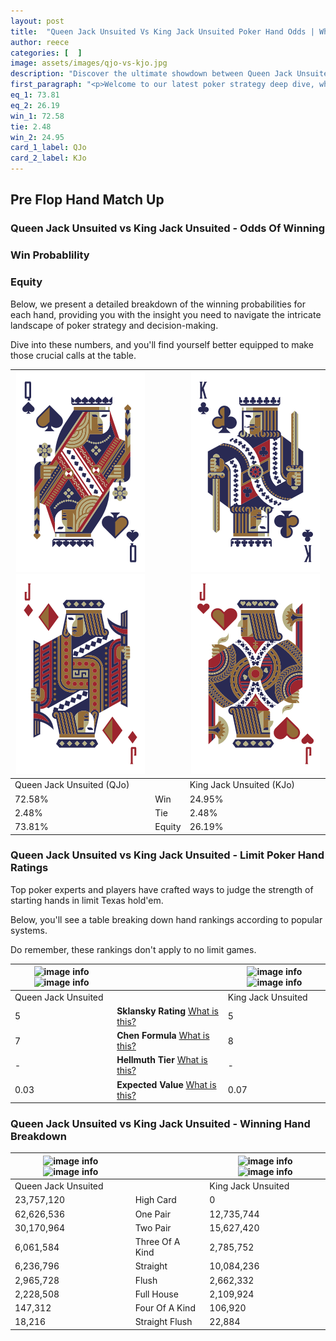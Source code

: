 ```yaml
---
layout: post
title:  "Queen Jack Unsuited Vs King Jack Unsuited Poker Hand Odds | Which Is The Better Hand In Poker? A Complete Guide"
author: reece
categories: [  ]
image: assets/images/qjo-vs-kjo.jpg
description: "Discover the ultimate showdown between Queen Jack Unsuited and King Jack Unsuited in poker! Uncover the odds, strategies, and scenarios where one hand triumphs over the other. Get ready to up your poker game with this thrilling analysis."
first_paragraph: "<p>Welcome to our latest poker strategy deep dive, where we're pitting two distinct hands against each other in a high-stakes showdown: Queen Jack Unsuited vs King Jack Unsuited.</p><p>In the dynamic world of poker, every decision counts, and knowing which hand holds the upper hand is key to your success at the table.</p><p>In this article, we'll dissect these two hands, explore the scenarios where one dominates the other, and equip you with the knowledge to make strategic choices that can tip the odds in your favor.</p><p>Get ready to unravel the intriguing dynamics of these poker hands and elevate your game to new heights.</p>"
eq_1: 73.81
eq_2: 26.19
win_1: 72.58
tie: 2.48
win_2: 24.95
card_1_label: QJo
card_2_label: KJo
---
```




[comment]: # (sp0)

## Pre Flop Hand Match Up

<div class="table hand-ratings" markdown="1"> 



### Queen Jack Unsuited vs King Jack Unsuited - Odds Of Winning


  
<div class="row graphs"> 
<div class="col-lg-6">
    <h3>Win Probablility</h3>
    <canvas id="WinChart"></canvas>
</div>
<div class="col-lg-6">
    <h3>Equity</h3>
    <canvas id="EquityChart"></canvas>
</div>
</div>

  Below, we present a detailed breakdown of the winning probabilities for each hand, providing you with the insight you need to navigate the intricate landscape of poker strategy and decision-making. 

Dive into these numbers, and you'll find yourself better equipped to make those crucial calls at the table.


    
| ![image info](assets/images/hand1/q.png) ![image info](assets/images/hand1/jo.png) |  | ![image info](assets/images/hand2/k.png) ![image info](assets/images/hand2/jo.png) |
| -------- | -------- | -------- |
| Queen Jack Unsuited (QJo) |  | King Jack Unsuited (KJo) |
| 72.58% | Win | 24.95% |
| 2.48% | Tie | 2.48% |
| 73.81% | Equity | 26.19% |




[comment]: # (sp1)



### Queen Jack Unsuited vs King Jack Unsuited - Limit Poker Hand Ratings

Top poker experts and players have crafted ways to judge the strength of starting hands in limit Texas hold'em. 

Below, you'll see a table breaking down hand rankings according to popular systems. 

Do remember, these rankings don't apply to no limit games.


    
| ![image info](https://www.riverpairs.com/assets/images/hand1/q.png) ![image info](https://www.riverpairs.com/assets/images/hand1/jo.png) |  | ![image info](https://www.riverpairs.com/assets/images/hand2/k.png) ![image info](https://www.riverpairs.com/assets/images/hand2/jo.png) |
| -------- | -------- | -------- |
| Queen Jack Unsuited |  | King Jack Unsuited |
| 5 | **Sklansky Rating** [What is this?](/sklansky-rating-explained) | 5 |
| 7 | **Chen Formula** [What is this?](/chen-formula-explained) | 8 |
| - | **Hellmuth Tier** [What is this?](/Hellmuth-tier-explained) | - |
| 0.03 | **Expected Value** [What is this?](/expected-value-explained) | 0.07 |




[comment]: # (sp2)



### Queen Jack Unsuited vs King Jack Unsuited - Winning Hand Breakdown


    
| ![image info](https://www.riverpairs.com/assets/images/hand1/q.png) ![image info](https://www.riverpairs.com/assets/images/hand1/jo.png) |  | ![image info](https://www.riverpairs.com/assets/images/hand2/k.png) ![image info](https://www.riverpairs.com/assets/images/hand2/jo.png) |
| -------- | -------- | -------- |
| Queen Jack Unsuited |  | King Jack Unsuited |
| 23,757,120 | High Card | 0 |
| 62,626,536 | One Pair | 12,735,744 |
| 30,170,964 | Two Pair | 15,627,420 |
| 6,061,584 | Three Of A Kind | 2,785,752 |
| 6,236,796 | Straight | 10,084,236 |
| 2,965,728 | Flush | 2,662,332 |
| 2,228,508 | Full House | 2,109,924 |
| 147,312 | Four Of A Kind | 106,920 |
| 18,216 | Straight Flush | 22,884 |




[comment]: # (sp3)



</div>

[comment]: # (sp4)



[comment]: # (sp5)

